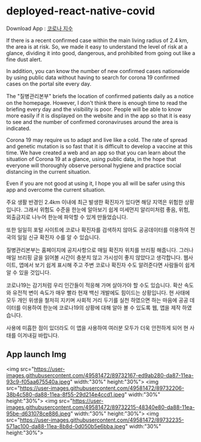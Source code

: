 # deployed-react-native-covid

Download App : [코로나 지수](https://onestore.co.kr/userpoc/apps/view?pid=0000750111)

If there is a recent confirmed case within the main living radius of 2.4 km, the area is at risk. So, we made it easy to understand the level of risk at a glance, dividing it into good, dangerous, and prohibited from going out like a fine dust alert.   
   
In addition, you can know the number of new confirmed cases nationwide by using public data without having to search for corona 19 confirmed cases on the portal site every day.   
   
The "질병관리본부" briefs the location of confirmed patients daily as a notice on the homepage. However, I don't think there is enough time to read the briefing every day and the visibility is poor. People will be able to know more easily if it is displayed on the website and in the app so that it is easy to see and the number of confirmed coronaviruses around the area is indicated.   
   
Corona 19 may require us to adapt and live like a cold. The rate of spread and genetic mutation is so fast that it is difficult to develop a vaccine at this time. We have created a web and an app so that you can learn about the situation of Corona 19 at a glance, using public data, in the hope that everyone will thoroughly observe personal hygiene and practice social distancing in the current situation.   
   
Even if you are not good at using it, I hope you all will be safer using this app and overcome the current situation.   
   
   
   
   
주요 생활 반경인 2.4km 이내에 최근 발생한 확진자가 있다면 해당 지역은 위험한 상황입니다. 그래서 위험도 수준을 한눈에 알아보기 쉽게 미세먼지 알리미처럼 좋음, 위험, 외출금지로 나누어 한눈에 파악할 수 있게 만들었습니다.   
   
또한 일일히 포털 사이트에 코로나 확진자를 검색하지 않아도 공공데이터를 이용하여 전국의 일일 신규 확진자 수를 알 수 있습니다.   
   
질병관리본부는 홈페이지에 공지사항으로 매일 확진자 위치를 브리핑 해줍니다. 그러나 매일 브리핑 글을 읽어볼 시간이 충분치 않고 가시성이 좋지 않았다고 생각합니다. 웹사이트, 앱에서 보기 쉽게 표시해 주고 주변 코로나 확진자 수도 알려준다면 사람들이 쉽게 알 수 있을 것입니다.   
   
코로나19는 감기처럼 우리 인간들이 적응해 가며 살아가야 할 수도 있습니다. 확산 속도와 유전적 변이 속도가 매우 빨라 현재 백신 개발에도 힘이드는 상황입니다. 현 사태에 모두 개인 위생을 철저히 지키며 사회적 거리 두기를 실천 하였으면 하는 마음에 공공 데이터를 이용하여 한눈에 코로나19의 상황에 대해 알아 볼 수 있도록 웹, 앱을 제작 하였습니다.   
   
사용에 미흡한 점이 있더라도 이 앱을 사용하여 여러분 모두가 더욱 안전하게 되어 현 사태를 이겨내길 바랍니다.   
   
   
   
## App launch Img


<img src="https://user-images.githubusercontent.com/49581472/89732167-ed9ab280-da87-11ea-93c9-f05aa675540a.jpeg" width:"30%" height:"30%">
<img src="https://user-images.githubusercontent.com/49581472/89732206-38b4c580-da88-11ea-8f55-29d214e4ccd1.jpeg" width:"30%" height:"30%">
<img src="https://user-images.githubusercontent.com/49581472/89732215-48340e80-da88-11ea-95be-d631078ce886.jpeg" width:"30%" height:"30%">
<img src="https://user-images.githubusercontent.com/49581472/89732235-571ac100-da88-11ea-8b8d-0d050b5e6bba.jpeg" width:"30%" height:"30%">
